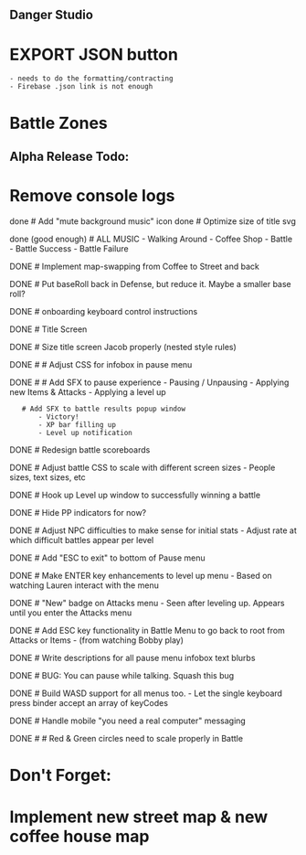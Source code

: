 Danger Studio
--------------

# EXPORT JSON button
    - needs to do the formatting/contracting
    - Firebase .json link is not enough

# Battle Zones


Alpha Release Todo:
----------------------
        

        
        
# Remove console logs        
        
done # Add "mute background music" icon
done # Optimize size of title svg

done (good enough) # ALL MUSIC
    - Walking Around
    - Coffee Shop
    - Battle
    - Battle Success
    - Battle Failure
        
DONE # Implement map-swapping from Coffee to Street and back

DONE # Put baseRoll back in Defense, but reduce it. Maybe a smaller base roll?

DONE # onboarding keyboard control instructions

DONE # Title Screen

DONE # Size title screen Jacob properly (nested style rules)

DONE # # Adjust CSS for infobox in pause menu

DONE # # Add SFX to pause experience
           - Pausing / Unpausing
           - Applying new Items & Attacks
           - Applying a level up
           
       # Add SFX to battle results popup window
           - Victory!
           - XP bar filling up
           - Level up notification

DONE # Redesign battle scoreboards

DONE # Adjust battle CSS to scale with different screen sizes
    - People sizes, text sizes, etc

DONE # Hook up Level up window to successfully winning a battle

DONE # Hide PP indicators for now?

DONE # Adjust NPC difficulties to make sense for initial stats
    - Adjust rate at which difficult battles appear per level

DONE # Add "ESC to exit" to bottom of Pause menu

DONE # Make ENTER key enhancements to level up menu
    - Based on watching Lauren interact with the menu
    
DONE # "New" badge on Attacks menu
    - Seen after leveling up. Appears until you enter the Attacks menu

DONE # Add ESC key functionality in Battle Menu to go back to root from Attacks or Items 
    - (from watching Bobby play)

DONE # Write descriptions for all pause menu infobox text blurbs


DONE # BUG: You can pause while talking. Squash this bug


DONE # Build WASD support for all menus too.
      - Let the single keyboard press binder accept an array of keyCodes

DONE # Handle mobile "you need a real computer" messaging

DONE # # Red & Green circles need to scale properly in Battle

Don't Forget:
=============

# Implement new street map & new coffee house map

